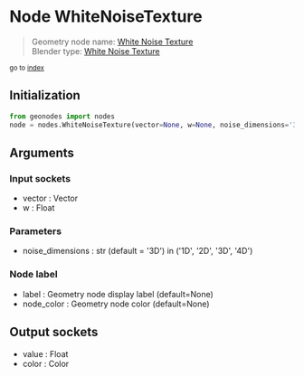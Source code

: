 
# Node WhiteNoiseTexture

> Geometry node name: [White Noise Texture](https://docs.blender.org/manual/en/latest/modeling/geometry_nodes/texture/white_noise.html)<br>
  Blender type: [White Noise Texture](https://docs.blender.org/api/current/bpy.types.ShaderNodeTexWhiteNoise.html)
  
<sub>go to [index](/docs/index.md)</sub>

## Initialization

```python
from geonodes import nodes
node = nodes.WhiteNoiseTexture(vector=None, w=None, noise_dimensions='3D', label=None, node_color=None)
```



## Arguments


### Input sockets

- vector : Vector
- w : Float

### Parameters

- noise_dimensions : str (default = '3D') in ('1D', '2D', '3D', '4D')

### Node label

- label : Geometry node display label (default=None)
- node_color : Geometry node color (default=None)

## Output sockets

- value : Float
- color : Color
